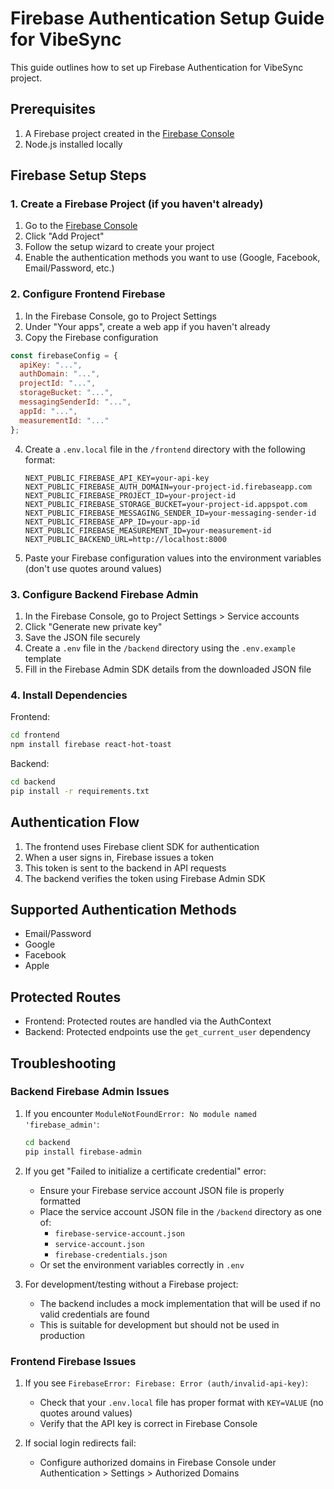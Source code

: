 # Firebase Authentication Setup Guide for VibeSync

This guide outlines how to set up Firebase Authentication for VibeSync project.

## Prerequisites

1. A Firebase project created in the [Firebase Console](https://console.firebase.google.com/)
2. Node.js installed locally

## Firebase Setup Steps

### 1. Create a Firebase Project (if you haven't already)

1. Go to the [Firebase Console](https://console.firebase.google.com/)
2. Click "Add Project"
3. Follow the setup wizard to create your project
4. Enable the authentication methods you want to use (Google, Facebook, Email/Password, etc.)

### 2. Configure Frontend Firebase

1. In the Firebase Console, go to Project Settings
2. Under "Your apps", create a web app if you haven't already
3. Copy the Firebase configuration

```javascript
const firebaseConfig = {
  apiKey: "...",
  authDomain: "...",
  projectId: "...",
  storageBucket: "...",
  messagingSenderId: "...",
  appId: "...",
  measurementId: "..."
};
```

4. Create a `.env.local` file in the `/frontend` directory with the following format:
   ```
   NEXT_PUBLIC_FIREBASE_API_KEY=your-api-key
   NEXT_PUBLIC_FIREBASE_AUTH_DOMAIN=your-project-id.firebaseapp.com
   NEXT_PUBLIC_FIREBASE_PROJECT_ID=your-project-id
   NEXT_PUBLIC_FIREBASE_STORAGE_BUCKET=your-project-id.appspot.com
   NEXT_PUBLIC_FIREBASE_MESSAGING_SENDER_ID=your-messaging-sender-id
   NEXT_PUBLIC_FIREBASE_APP_ID=your-app-id
   NEXT_PUBLIC_FIREBASE_MEASUREMENT_ID=your-measurement-id
   NEXT_PUBLIC_BACKEND_URL=http://localhost:8000
   ```

5. Paste your Firebase configuration values into the environment variables (don't use quotes around values)

### 3. Configure Backend Firebase Admin

1. In the Firebase Console, go to Project Settings > Service accounts
2. Click "Generate new private key"
3. Save the JSON file securely
4. Create a `.env` file in the `/backend` directory using the `.env.example` template
5. Fill in the Firebase Admin SDK details from the downloaded JSON file

### 4. Install Dependencies

Frontend:
```bash
cd frontend
npm install firebase react-hot-toast
```

Backend:
```bash
cd backend
pip install -r requirements.txt
```

## Authentication Flow

1. The frontend uses Firebase client SDK for authentication
2. When a user signs in, Firebase issues a token
3. This token is sent to the backend in API requests
4. The backend verifies the token using Firebase Admin SDK

## Supported Authentication Methods

- Email/Password
- Google
- Facebook
- Apple

## Protected Routes

- Frontend: Protected routes are handled via the AuthContext
- Backend: Protected endpoints use the `get_current_user` dependency

## Troubleshooting

### Backend Firebase Admin Issues

1. If you encounter `ModuleNotFoundError: No module named 'firebase_admin'`:
   ```bash
   cd backend
   pip install firebase-admin
   ```

2. If you get "Failed to initialize a certificate credential" error:
   - Ensure your Firebase service account JSON file is properly formatted
   - Place the service account JSON file in the `/backend` directory as one of:
     - `firebase-service-account.json`
     - `service-account.json`
     - `firebase-credentials.json`
   - Or set the environment variables correctly in `.env`

3. For development/testing without a Firebase project:
   - The backend includes a mock implementation that will be used if no valid credentials are found
   - This is suitable for development but should not be used in production

### Frontend Firebase Issues

1. If you see `FirebaseError: Firebase: Error (auth/invalid-api-key)`:
   - Check that your `.env.local` file has proper format with `KEY=VALUE` (no quotes around values)
   - Verify that the API key is correct in Firebase Console

2. If social login redirects fail:
   - Configure authorized domains in Firebase Console under Authentication > Settings > Authorized Domains
